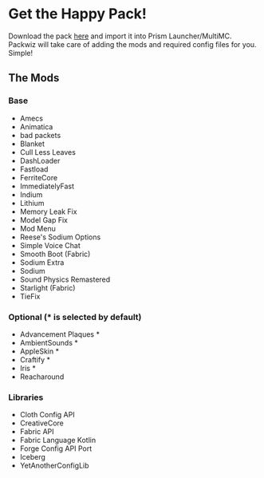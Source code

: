 # Get the Happy Pack!

Download the pack [here](/Happy%20Pack.zip) and import it into Prism Launcher/MultiMC. Packwiz will take care of adding the mods and required config files for you. Simple!

## The Mods

### Base

- Amecs
- Animatica
- bad packets
- Blanket
- Cull Less Leaves
- DashLoader
- Fastload
- FerriteCore
- ImmediatelyFast
- Indium
- Lithium
- Memory Leak Fix
- Model Gap Fix
- Mod Menu
- Reese's Sodium Options
- Simple Voice Chat
- Smooth Boot (Fabric)
- Sodium Extra
- Sodium
- Sound Physics Remastered
- Starlight (Fabric)
- TieFix

### Optional (\* is selected by default)

- Advancement Plaques \*
- AmbientSounds \*
- AppleSkin \*
- Craftify \*
- Iris \*
- Reacharound

### Libraries

- Cloth Config API
- CreativeCore
- Fabric API
- Fabric Language Kotlin
- Forge Config API Port
- Iceberg
- YetAnotherConfigLib
